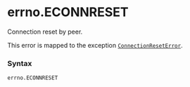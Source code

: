 # errno.ECONNRESET

Connection reset by peer.

This error is mapped to the exception [`ConnectionResetError`](/exceptions/ConnectionResetError.md).

### Syntax

```python
errno.ECONNRESET
```
